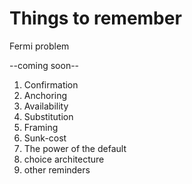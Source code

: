 # Things to remember

Fermi problem

--coming soon-- 
1) Confirmation
2) Anchoring
3) Availability
4) Substitution
5) Framing
6) Sunk-cost
7) The power of the default
8) choice architecture
9) other reminders
